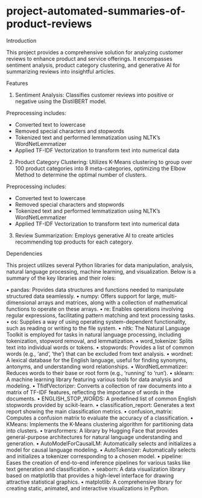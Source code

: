# project-automated-summaries-of-product-reviews

Introduction

This project provides a comprehensive solution for analyzing customer reviews to enhance product and service offerings. It encompasses sentiment analysis, product category clustering, and generative AI for summarizing reviews into insightful articles.

Features

1) Sentiment Analysis: Classifies customer reviews into positive or negative using the DistilBERT model.

Preprocessing includes:
- Converted text to lowercase
- Removed special characters and stopwords
- Tokenized text and performed lemmatization using NLTK’s WordNetLemmatizer
- Applied TF-IDF Vectorization to transform text into numerical data

2) Product Category Clustering: Utilizes K-Means clustering to group over 100 product categories into 8 meta-categories, optimizing the Elbow Method to determine the optimal number of clusters.

Preprocessing includes:
- Converted text to lowercase
- Removed special characters and stopwords
- Tokenized text and performed lemmatization using NLTK’s WordNetLemmatizer
- Applied TF-IDF Vectorization to transform text into numerical data

3) Review Summarization: Employs generative AI to create articles recommending top products for each category.

Dependencies

This project utilizes several Python libraries for data manipulation, analysis, natural language processing, machine learning, and visualization. Below is a summary of the key libraries and their roles:

•	pandas: Provides data structures and functions needed to manipulate structured data seamlessly.
•	numpy: Offers support for large, multi-dimensional arrays and matrices, along with a collection of mathematical functions to operate on these arrays.
•	re: Enables operations involving regular expressions, facilitating pattern matching and text processing tasks.
•	os: Supplies a way of using operating system-dependent functionality, such as reading or writing to the file system.
•	nltk: The Natural Language Toolkit is employed for tasks in natural language processing, including tokenization, stopword removal, and lemmatization.
•	word_tokenize: Splits text into individual words or tokens.
•	stopwords: Provides a list of common words (e.g., ‘and’, ‘the’) that can be excluded from text analysis.
•	wordnet: A lexical database for the English language, useful for finding synonyms, antonyms, and understanding word relationships.
•	WordNetLemmatizer: Reduces words to their base or root form (e.g., ‘running’ to ‘run’).
•	sklearn: A machine learning library featuring various tools for data analysis and modeling.
•	TfidfVectorizer: Converts a collection of raw documents into a matrix of TF-IDF features, reflecting the importance of words in the documents.
•	ENGLISH_STOP_WORDS: A predefined list of common English stopwords provided by scikit-learn.
•	classification_report: Generates a text report showing the main classification metrics.
•	confusion_matrix: Computes a confusion matrix to evaluate the accuracy of a classification.
•	KMeans: Implements the K-Means clustering algorithm for partitioning data into clusters.
•	transformers: A library by Hugging Face that provides general-purpose architectures for natural language understanding and generation.
•	AutoModelForCausalLM: Automatically selects and initializes a model for causal language modeling.
•	AutoTokenizer: Automatically selects and initializes a tokenizer corresponding to a chosen model.
•	pipeline: Eases the creation of end-to-end inference pipelines for various tasks like text generation and classification.
•	seaborn: A data visualization library based on matplotlib that provides a high-level interface for drawing attractive statistical graphics.
•	matplotlib: A comprehensive library for creating static, animated, and interactive visualizations in Python.